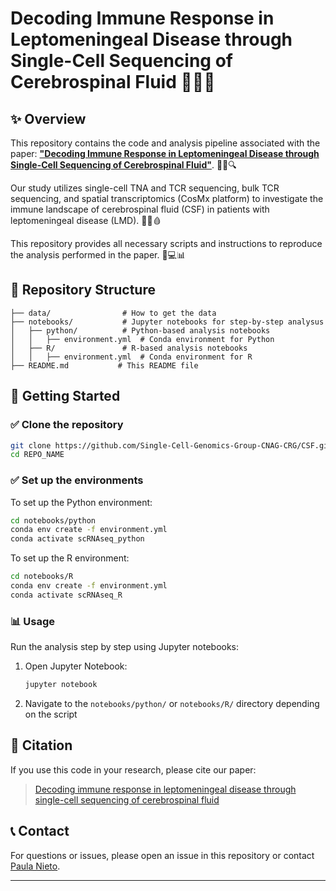 # Decoding Immune Response in Leptomeningeal Disease through Single-Cell Sequencing of Cerebrospinal Fluid 🔬🧬🧠

## ✨ Overview 

This repository contains the code and analysis pipeline associated with the paper: [**"Decoding Immune Response in Leptomeningeal Disease through Single-Cell Sequencing of Cerebrospinal Fluid"**](https://www.biorxiv.org/content/10.1101/2025.01.27.634744v1). 📑🧐🔍

Our study utilizes single-cell TNA and TCR sequencing, bulk TCR sequencing, and spatial transcriptomics (CosMx platform) to investigate the immune landscape of cerebrospinal fluid (CSF) in patients with leptomeningeal disease (LMD). 🧪🧫🩸 

This repository provides all necessary scripts and instructions to reproduce the analysis performed in the paper. 📝💻📊

## 📂 Repository Structure

```
├── data/                # How to get the data
├── notebooks/           # Jupyter notebooks for step-by-step analysus
│   ├── python/          # Python-based analysis notebooks
│   │   ├── environment.yml  # Conda environment for Python
│   ├── R/               # R-based analysis notebooks
│   │   ├── environment.yml  # Conda environment for R
├── README.md           # This README file
```

## 🚀 Getting Started

### ✅ Clone the repository

```bash
git clone https://github.com/Single-Cell-Genomics-Group-CNAG-CRG/CSF.git
cd REPO_NAME
```

### ✅  Set up the environments

To set up the Python environment:
```bash
cd notebooks/python
conda env create -f environment.yml
conda activate scRNAseq_python
```

To set up the R environment:
```bash
cd notebooks/R
conda env create -f environment.yml
conda activate scRNAseq_R
```

### 📊 Usage

Run the analysis step by step using Jupyter notebooks:

1. Open Jupyter Notebook:
   ```bash
   jupyter notebook
   ```
2. Navigate to the `notebooks/python/` or `notebooks/R/` directory depending on the script

## 📝 Citation

If you use this code in your research, please cite our paper:

> [Decoding immune response in leptomeningeal disease through single-cell sequencing of cerebrospinal fluid](https://www.biorxiv.org/content/10.1101/2025.01.27.634744v1)

## 📞 Contact

For questions or issues, please open an issue in this repository or contact [Paula Nieto](mailto:paula.nieto@cnag.eu). 

---
